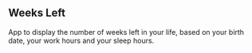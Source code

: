 ## Weeks Left

App to display the number of weeks left in your life, based on your birth date, your work hours and your sleep hours.
